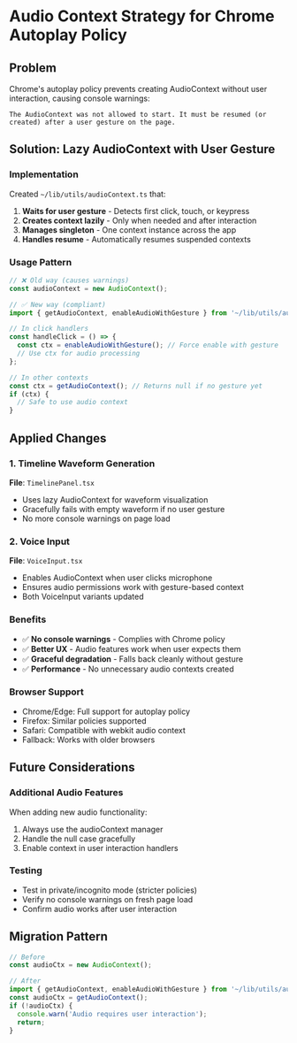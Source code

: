 # Audio Context Strategy for Chrome Autoplay Policy

## Problem
Chrome's autoplay policy prevents creating AudioContext without user interaction, causing console warnings:
```
The AudioContext was not allowed to start. It must be resumed (or created) after a user gesture on the page.
```

## Solution: Lazy AudioContext with User Gesture

### Implementation
Created `~/lib/utils/audioContext.ts` that:
1. **Waits for user gesture** - Detects first click, touch, or keypress
2. **Creates context lazily** - Only when needed and after interaction
3. **Manages singleton** - One context instance across the app
4. **Handles resume** - Automatically resumes suspended contexts

### Usage Pattern
```typescript
// ❌ Old way (causes warnings)
const audioContext = new AudioContext();

// ✅ New way (compliant)
import { getAudioContext, enableAudioWithGesture } from '~/lib/utils/audioContext';

// In click handlers
const handleClick = () => {
  const ctx = enableAudioWithGesture(); // Force enable with gesture
  // Use ctx for audio processing
};

// In other contexts
const ctx = getAudioContext(); // Returns null if no gesture yet
if (ctx) {
  // Safe to use audio context
}
```

## Applied Changes

### 1. Timeline Waveform Generation
**File**: `TimelinePanel.tsx`
- Uses lazy AudioContext for waveform visualization
- Gracefully fails with empty waveform if no user gesture
- No more console warnings on page load

### 2. Voice Input
**File**: `VoiceInput.tsx` 
- Enables AudioContext when user clicks microphone
- Ensures audio permissions work with gesture-based context
- Both VoiceInput variants updated

### Benefits
- ✅ **No console warnings** - Complies with Chrome policy
- ✅ **Better UX** - Audio features work when user expects them
- ✅ **Graceful degradation** - Falls back cleanly without gesture
- ✅ **Performance** - No unnecessary audio contexts created

### Browser Support
- Chrome/Edge: Full support for autoplay policy
- Firefox: Similar policies supported
- Safari: Compatible with webkit audio context
- Fallback: Works with older browsers

## Future Considerations

### Additional Audio Features
When adding new audio functionality:
1. Always use the audioContext manager
2. Handle the null case gracefully
3. Enable context in user interaction handlers

### Testing
- Test in private/incognito mode (stricter policies)
- Verify no console warnings on fresh page load
- Confirm audio works after user interaction

## Migration Pattern
```typescript
// Before
const audioCtx = new AudioContext();

// After
import { getAudioContext, enableAudioWithGesture } from '~/lib/utils/audioContext';
const audioCtx = getAudioContext();
if (!audioCtx) {
  console.warn('Audio requires user interaction');
  return;
}
```